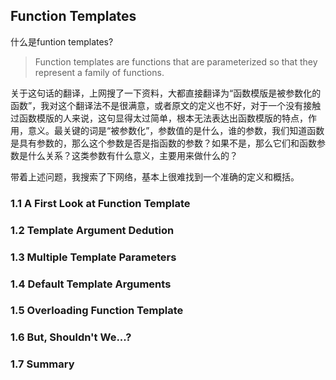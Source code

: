 ## Function Templates

什么是funtion templates?

> Function templates are functions that are parameterized so that they represent a family of functions.

关于这句话的翻译，上网搜了一下资料，大都直接翻译为“函数模版是被参数化的函数”，我对这个翻译法不是很满意，或者原文的定义也不好，对于一个没有接触过函数模版的人来说，这句显得太过简单，根本无法表达出函数模版的特点，作用，意义。最关键的词是“被参数化”，参数值的是什么，谁的参数，我们知道函数是具有参数的，那么这个参数是否是指函数的参数？如果不是，那么它们和函数参数是什么关系？这类参数有什么意义，主要用来做什么的？

带着上述问题，我搜索了下网络，基本上很难找到一个准确的定义和概括。





### 1.1 A First Look at Function Template



### 1.2 Template Argument Dedution



### 1.3 Multiple Template Parameters



### 1.4 Default Template Arguments



### 1.5 Overloading Function Template



### 1.6 But, Shouldn't We...?



### 1.7 Summary



